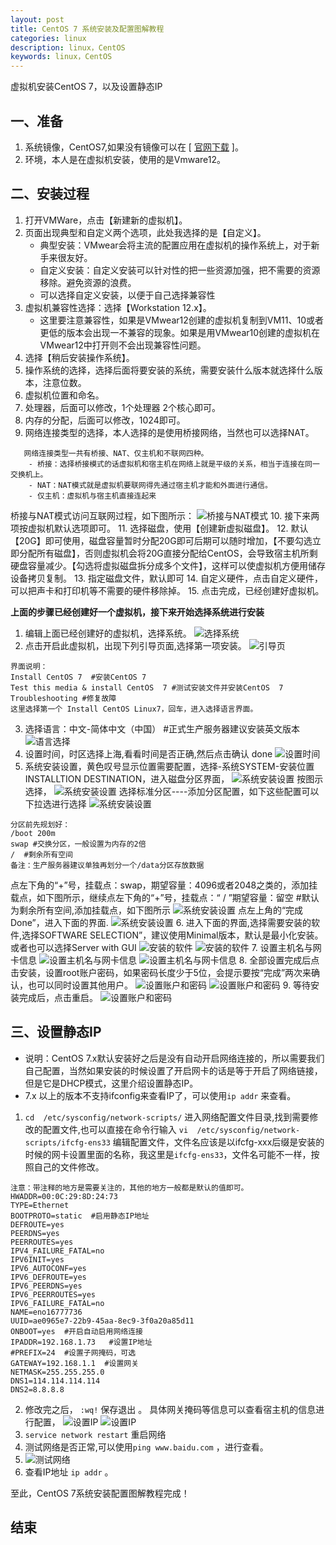 ```yaml
---
layout: post
title: CentOS 7 系统安装及配置图解教程
categories: linux
description: linux，CentOS
keywords: linux，CentOS
---
```

虚拟机安装CentOS 7，以及设置静态IP

## 一、准备
1. 系统镜像，CentOS7,如果没有镜像可以在 [ [官网下载](http://isoredirect.centos.org/centos/7/isos/x86_64/CentOS-7-x86_64-DVD-1804.iso) ]。
2. 环境，本人是在虚拟机安装，使用的是Vmware12。

## 二、安装过程

1. 打开VMWare，点击【新建新的虚拟机】。
2. 页面出现典型和自定义两个选项，此处我选择的是【自定义】。
    - 典型安装：VMwear会将主流的配置应用在虚拟机的操作系统上，对于新手来很友好。
    - 自定义安装：自定义安装可以针对性的把一些资源加强，把不需要的资源移除。避免资源的浪费。
    - 可以选择自定义安装，以便于自己选择兼容性
3. 虚拟机兼容性选择：选择【Workstation 12.x】。
    - 这里要注意兼容性，如果是VMwear12创建的虚拟机复制到VM11、10或者更低的版本会出现一不兼容的现象。如果是用VMwear10创建的虚拟机在VMwear12中打开则不会出现兼容性问题。
4. 选择【稍后安装操作系统】。
5. 操作系统的选择，选择后面将要安装的系统，需要安装什么版本就选择什么版本，注意位数。
6. 虚拟机位置和命名。
7. 处理器，后面可以修改，1个处理器 2个核心即可。
8. 内存的分配，后面可以修改，1024即可。
9. 网络连接类型的选择，本人选择的是使用桥接网络，当然也可以选择NAT。
```
   网络连接类型一共有桥接、NAT、仅主机和不联网四种。
    - 桥接：选择桥接模式的话虚拟机和宿主机在网络上就是平级的关系，相当于连接在同一交换机上。
    - NAT：NAT模式就是虚拟机要联网得先通过宿主机才能和外面进行通信。
    - 仅主机：虚拟机与宿主机直接连起来
 ```
桥接与NAT模式访问互联网过程，如下图所示：
![桥接与NAT模式](./images/centos7/qiaojie-nat.jpg "桥接与NAT模式")
10. 接下来两项按虚拟机默认选项即可。
11. 选择磁盘，使用【创建新虚拟磁盘】。
12. 默认【20G】即可使用，磁盘容量暂时分配20G即可后期可以随时增加，【不要勾选立即分配所有磁盘】，否则虚拟机会将20G直接分配给CentOS，会导致宿主机所剩硬盘容量减少。【勾选将虚拟磁盘拆分成多个文件】，这样可以使虚拟机方便用储存设备拷贝复制。
13. 指定磁盘文件，默认即可
14. 自定义硬件，点击自定义硬件，可以把声卡和打印机等不需要的硬件移除掉。
15. 点击完成，已经创建好虚拟机。

**上面的步骤已经创建好一个虚拟机，接下来开始选择系统进行安装**

1. 编辑上面已经创建好的虚拟机，选择系统。
![选择系统](./images/centos7/1-2.jpg "选择镜像")
2. 点击开启此虚拟机，出现下列引导页面,选择第一项安装。
![引导页](./images/centos7/1-3.png "引导页")
```
界面说明：
Install CentOS 7  #安装CentOS 7 
Test this media & install CentOS  7 #测试安装文件并安装CentOS  7
Troubleshooting #修复故障
这里选择第一个 Install CentOS Linux7，回车，进入选择语言界面。
```
3. 选择语言：中文-简体中文（中国）  #正式生产服务器建议安装英文版本
![语言选择](./images/centos7/1-4.png "语言选择")
4. 设置时间，时区选择上海,看看时间是否正确,然后点击确认 done
![设置时间](./images/centos7/1-5.png "设置时间")
5. 系统安装设置，黄色叹号显示位置需要配置，选择-系统SYSTEM-安装位置INSTALLTION DESTINATION，进入磁盘分区界面，
![系统安装设置](./images/centos7/1-6.png "系统安装设置")
按图示选择，
![系统安装设置](./images/centos7/1-7.png "系统安装设置")
选择标准分区----添加分区配置，如下这些配置可以下拉选进行选择
![系统安装设置](./images/centos7/1-8.png "系统安装设置")
```
分区前先规划好：
/boot 200m
swap #交换分区，一般设置为内存的2倍
/  #剩余所有空间
备注：生产服务器建议单独再划分一个/data分区存放数据
```
点左下角的“+”号，挂载点：swap，期望容量：4096或者2048之类的，添加挂载点，如下图所示，继续点左下角的“+”号，挂载点：“ / ”期望容量：留空   #默认为剩余所有空间,添加挂载点，如下图所示
![系统安装设置](./images/centos7/1-9.png "系统安装设置")
点左上角的“完成Done”，进入下面的界面.
![系统安装设置](./images/centos7/1-10.png "系统安装设置")
6. 进入下面的界面,选择需要安装的软件,选择SOFTWARE SELECTION”，建议使用Minimal版本，默认是最小化安装。或者也可以选择Server with GUI 
![安装的软件](./images/centos7/1-11.png "安装的软件")
![安装的软件](./images/centos7/1-12.png "安装的软件")
7. 设置主机名与网卡信息
![设置主机名与网卡信息](./images/centos7/1-13.png "设置主机名与网卡信息")
![设置主机名与网卡信息](./images/centos7/1-14.png "设置主机名与网卡信息")
8. 全部设置完成后点击安装，设置root账户密码，如果密码长度少于5位，会提示要按“完成”两次来确认，也可以同时设置其他用户。
![设置账户和密码](./images/centos7/1-15.png "设置账户和密码")
![设置账户和密码](./images/centos7/1-16.png "设置账户和密码")
9. 等待安装完成后，点击重启。
![设置账户和密码](./images/centos7/1-17.png "设置账户和密码")

## 三、设置静态IP

- 说明：CentOS 7.x默认安装好之后是没有自动开启网络连接的，所以需要我们自己配置，当然如果安装的时候设置了开启网卡的话是等于开启了网络链接，但是它是DHCP模式，这里介绍设置静态IP。
- 7.x 以上的版本不支持ifconfig来查看IP了，可以使用`ip addr` 来查看。


1. `cd  /etc/sysconfig/network-scripts/` 进入网络配置文件目录,找到需要修改的配置文件,也可以直接在命令行输入 `vi  /etc/sysconfig/network-scripts/ifcfg-ens33` 编辑配置文件，文件名应该是以ifcfg-xxx后缀是安装的时候的网卡设置里面的名称，我这里是`ifcfg-ens33`，文件名可能不一样，按照自己的文件修改。
```
注意：带注释的地方是需要关注的，其他的地方一般都是默认的值即可。
HWADDR=00:0C:29:8D:24:73
TYPE=Ethernet
BOOTPROTO=static  #启用静态IP地址
DEFROUTE=yes
PEERDNS=yes
PEERROUTES=yes
IPV4_FAILURE_FATAL=no
IPV6INIT=yes
IPV6_AUTOCONF=yes
IPV6_DEFROUTE=yes
IPV6_PEERDNS=yes
IPV6_PEERROUTES=yes
IPV6_FAILURE_FATAL=no
NAME=eno16777736
UUID=ae0965e7-22b9-45aa-8ec9-3f0a20a85d11
ONBOOT=yes  #开启自动启用网络连接
IPADDR=192.168.1.73   #设置IP地址
#PREFIX=24  #设置子网掩码，可选
GATEWAY=192.168.1.1  #设置网关
NETMASK=255.255.255.0
DNS1=114.114.114.114
DNS2=8.8.8.8
```
2. 修改完之后，
`:wq!`  保存退出 。
具体网关掩码等信息可以查看宿主机的信息进行配置，
![设置IP](./images/centos7/1-18.png "设置IP") ![设置IP](./images/centos7/1-19.png "设置IP")
3. `service network restart` 重启网络 
4. 测试网络是否正常,可以使用`ping www.baidu.com` ，进行查看。
5. ![测试网络](./images/centos7/1-20.png "测试网络")
5. 查看IP地址 `ip addr` 。

至此，CentOS 7系统安装配置图解教程完成！

 
## 结束
